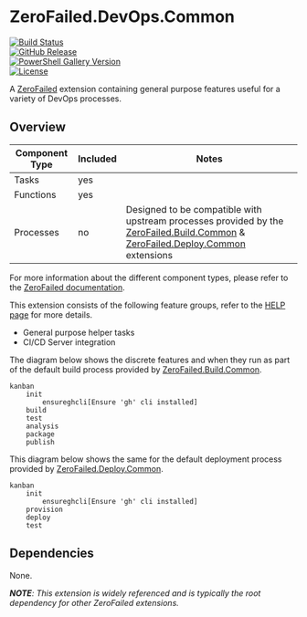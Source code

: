 # ZeroFailed.DevOps.Common

[![Build Status](https://github.com/zerofailed/ZeroFailed.DevOps.Common/actions/workflows/build.yml/badge.svg)](https://github.com/zerofailed/ZeroFailed.DevOps.Common/actions/workflows/build.yml)  
[![GitHub Release](https://img.shields.io/github/release/zerofailed/ZeroFailed.DevOps.Common.svg)](https://github.com/zerofailed/ZeroFailed.DevOps.Common/releases)  
[![PowerShell Gallery Version](https://img.shields.io/powershellgallery/v/Endjin.ZeroFailed.Build?color=blue)](https://www.powershellgallery.com/packages/ZeroFailed.DevOps.Common)  
[![License](https://img.shields.io/github/license/zerofailed/ZeroFailed.DevOps.Common.svg)](https://github.com/zerofailed/ZeroFailed.DevOps.Common/blob/main/LICENSE)  


A [ZeroFailed](https://github.com/zerofailed/ZeroFailed) extension containing general purpose features useful for a variety of DevOps processes.

## Overview

| Component Type | Included | Notes               |
|----------------|----------|---------------------|
| Tasks          | yes      | |
| Functions      | yes      | |
| Processes      | no       | Designed to be compatible with upstream processes provided by the [ZeroFailed.Build.Common](https://github.com/zerofailed/ZeroFailed.Build.Common) & [ZeroFailed.Deploy.Common](https://github.com/zerofailed/ZeroFailed.Deploy.Common) extensions |

For more information about the different component types, please refer to the [ZeroFailed documentation](https://github.com/zerofailed/ZeroFailed/blob/main/README.md#extensions).

This extension consists of the following feature groups, refer to the [HELP page](./HELP.md) for more details.

- General purpose helper tasks
- CI/CD Server integration

The diagram below shows the discrete features and when they run as part of the default build process provided by [ZeroFailed.Build.Common](https://github.com/zerofailed/ZeroFailed.Build.Common).

```mermaid
kanban
    init
        ensureghcli[Ensure 'gh' cli installed]
    build
    test
    analysis
    package
    publish
```

This diagram below shows the same for the default deployment process provided by [ZeroFailed.Deploy.Common](https://github.com/zerofailed/ZeroFailed.Deploy.Common).

```mermaid
kanban
    init
        ensureghcli[Ensure 'gh' cli installed]
    provision
    deploy
    test
```

## Dependencies

None.

***NOTE**: This extension is widely referenced and is typically the root dependency for other ZeroFailed extensions.*
